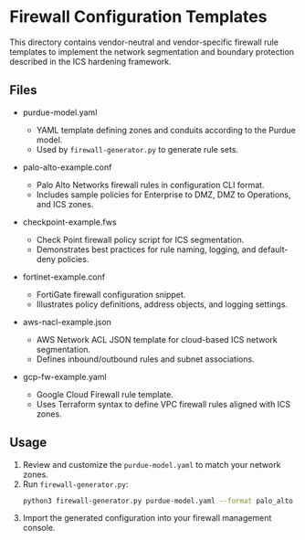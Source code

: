 # Firewall Configuration Templates

This directory contains vendor-neutral and vendor-specific firewall rule templates to implement the network segmentation and boundary protection described in the ICS hardening framework.

## Files

- purdue-model.yaml
  - YAML template defining zones and conduits according to the Purdue model.
  - Used by `firewall-generator.py` to generate rule sets.

- palo-alto-example.conf
  - Palo Alto Networks firewall rules in configuration CLI format.
  - Includes sample policies for Enterprise to DMZ, DMZ to Operations, and ICS zones.

- checkpoint-example.fws
  - Check Point firewall policy script for ICS segmentation.
  - Demonstrates best practices for rule naming, logging, and default-deny policies.

- fortinet-example.conf
  - FortiGate firewall configuration snippet.
  - Illustrates policy definitions, address objects, and logging settings.

- aws-nacl-example.json
  - AWS Network ACL JSON template for cloud-based ICS network segmentation.
  - Defines inbound/outbound rules and subnet associations.

- gcp-fw-example.yaml
  - Google Cloud Firewall rule template.
  - Uses Terraform syntax to define VPC firewall rules aligned with ICS zones.

## Usage

1. Review and customize the `purdue-model.yaml` to match your network zones.
2. Run `firewall-generator.py`:
   ```bash
   python3 firewall-generator.py purdue-model.yaml --format palo_alto -o palo.conf
   ```
3. Import the generated configuration into your firewall management console.
